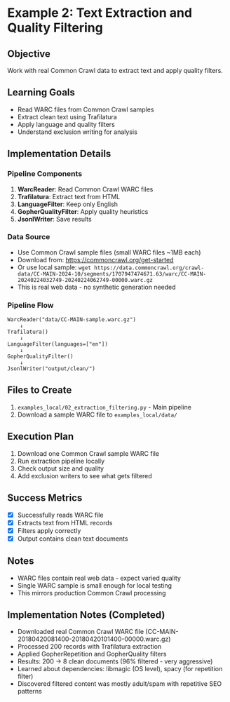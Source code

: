 # Example 2: Text Extraction and Quality Filtering

## Objective
Work with real Common Crawl data to extract text and apply quality filters.

## Learning Goals
- Read WARC files from Common Crawl samples
- Extract clean text using Trafilatura
- Apply language and quality filters
- Understand exclusion writing for analysis

## Implementation Details

### Pipeline Components
1. **WarcReader**: Read Common Crawl WARC files
2. **Trafilatura**: Extract text from HTML
3. **LanguageFilter**: Keep only English
4. **GopherQualityFilter**: Apply quality heuristics
5. **JsonlWriter**: Save results

### Data Source
- Use Common Crawl sample files (small WARC files ~1MB each)
- Download from: https://commoncrawl.org/get-started
- Or use local sample: `wget https://data.commoncrawl.org/crawl-data/CC-MAIN-2024-10/segments/1707947474671.63/warc/CC-MAIN-20240224032749-20240224062749-00000.warc.gz`
- This is real web data - no synthetic generation needed

### Pipeline Flow
```
WarcReader("data/CC-MAIN-sample.warc.gz")
    ↓
Trafilatura()
    ↓
LanguageFilter(languages=["en"])
    ↓
GopherQualityFilter()
    ↓
JsonlWriter("output/clean/")
```

## Files to Create
1. `examples_local/02_extraction_filtering.py` - Main pipeline
2. Download a sample WARC file to `examples_local/data/`

## Execution Plan
1. Download one Common Crawl sample WARC file
2. Run extraction pipeline locally
3. Check output size and quality
4. Add exclusion writers to see what gets filtered

## Success Metrics
- [x] Successfully reads WARC file
- [x] Extracts text from HTML records
- [x] Filters apply correctly
- [x] Output contains clean text documents

## Notes
- WARC files contain real web data - expect varied quality
- Single WARC sample is small enough for local testing
- This mirrors production Common Crawl processing

## Implementation Notes (Completed)
- Downloaded real Common Crawl WARC file (CC-MAIN-20180420081400-20180420101400-00000.warc.gz)
- Processed 200 records with Trafilatura extraction
- Applied GopherRepetition and GopherQuality filters
- Results: 200 → 8 clean documents (96% filtered - very aggressive)
- Learned about dependencies: libmagic (OS level), spacy (for repetition filter)
- Discovered filtered content was mostly adult/spam with repetitive SEO patterns
